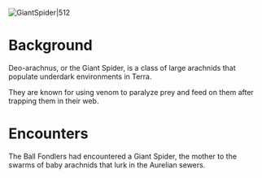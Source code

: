 ![GiantSpider|512](https://www.dndbeyond.com/avatars/thumbnails/30849/299/1000/1000/638064499038216933.png)

# Background
Deo-arachnus, or the Giant Spider, is a class of large arachnids that populate underdark environments in Terra.

They are known for using venom to paralyze prey and feed on them after trapping them in their web.

# Encounters
The Ball Fondlers had encountered a Giant Spider, the mother to the swarms of baby arachnids that lurk in the Aurelian sewers.